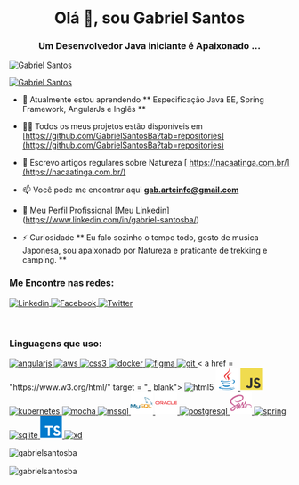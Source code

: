 <h1 align = "center"> Olá 👋, sou Gabriel Santos </h1>
<h3 align = "center"> Um Desenvolvedor Java iniciante é Apaixonado ... </h3>

<p align = "left"> <img src="https://komarev.com/ghpvc/?username=gabrielsantosba&label=Profile%20views&color=0e75b6&style=flat" alt="Gabriel Santos" /> </p>


<p align = "left"> <a href = "https : //github.com/ryo-ma/github-profile-trophy "> <img src="https://scontent.fval1-1.fna.fbcdn.net/v/t1.0-9/121458086_2169036856573187_1114973942487733685_o.jpg?_nc_cat=105&ccb=2&_nc_sid=09cbfe&_nc_ohc=N_3gYAy2Mn4AX_ueX64&_nc_ht=scontent.fval1-1.fna&oh=c6eda0a1110eb501f030f6e6f24743e5&oe=60325D87"alt =" Gabriel Santos"width = "20%" height = "25%"/>
</a> 
</p>
 


- 🌱 Atualmente estou aprendendo ** Especificação Java EE, Spring Framework, AngularJs e Inglês **

- 👨‍💻 Todos os meus projetos estão disponíveis em [https://github.com/GabrielSantosBa?tab=repositories](https://github.com/GabrielSantosBa?tab=repositories)

- 📝 Escrevo artigos regulares sobre Natureza [ https://nacaatinga.com.br/](https://nacaatinga.com.br/)

- 📫 Você pode me encontrar aqui **gab.arteinfo@gmail.com**

- 📄 Meu Perfil Profissional [Meu Linkedin] (https://www.linkedin.com/in/gabriel-santosba/)

- ⚡ Curiosidade ** Eu falo sozinho o tempo todo,  gosto de musica Japonesa, sou apaixonado por Natureza e praticante de trekking e camping. **



<h3 align = "left"> Me Encontre nas redes: </h3>

<p align = "left"> 
<a href="https://linkedin.com/in/gabriel-santosba" target="blank"> <img align = "center" src="https://cdn.onlinewebfonts.com/svg/img_43781.png"alt ="Linkedin "height="30"width="40"/> 
 </a> 
 <a href ="https://www.facebook.com/GabrielSantosWebDeveloper"target = "blank"> <img align = "center" src = "https://cdns.iconmonstr.com/wp-content/assets/preview/2017/240/iconmonstr-facebook-6.png" alt = "Facebook" height = "30"width ="40" /> 
 </a>
<a href ="https://twitter.com/Gabriel11780553/" target="_blank"> <img align = "center" src = "https://www.seekpng.com/png/small/351-3516255_png-file-svg-twitter-icon-white-square.png" alt = "Twitter" height = "30"width ="40" /> 
 </a> 
</p></br>
 
 
 
 
<h3 center =" left "> Linguagens que uso: </h3>
<p align = "left"> <a href="https://angular.io" target="_blank"> <img src = "https://angular.kr/assets/images/logos/angular/angular.png"alt =" angularjs "width =" 40 "height =" 40 "/> </a> <a href =" https://aws.amazon.com "target =" _ blank "> <img src ="https://upload.wikimedia.org/wikipedia/commons/thumb/5/5c/AWS_Simple_Icons_AWS_Cloud.svg/1024px-AWS_Simple_Icons_AWS_Cloud.svg.png"alt =" aws "width =" 40 "height =" 40 " /> </a> <a href="https://www.w3schools.com/css/" target="_blank"> <img src = "https://cdn.worldvectorlogo.com/logos/css3.svg"alt =" css3 "width =" 40 "height =" 40 "/> </a> <a href =" https: // www.docker.com/ "target =" _ blank "> <img src ="https://www.docker.com/sites/default/files/d8/2019-07/Moby-logo.png"alt =" docker "width =" 40 "height =" 40 "/> </a> <a href="https://www.figma.com/" target="_blank"> <img src ="https://upload.wikimedia.org/wikipedia/commons/3/33/Figma-logo.svg"alt =" figma "width =" 40 "height =" 40 "/> </a> <a href =" https://git-scm.com/ "target =" _ blank "> <img src = "https://www.vectorlogo.zone/logos/git-scm/git-scm-icon.svg" alt = "git" width = "40" height = "40" /> </a> < a href = "https://www.w3.org/html/" target = "_ blank"> <img src = "https://raw.githubusercontent.com/devicons/devicon/master/icons/html5/html5- original-wordmark.svg "alt =" html5 "width =" 40 "height =" 40 "/> </a> <a href="https://www.java.com" target="_blank"> <img src = "https://raw.githubusercontent.com/devicons/devicon/master/icons/java/java-original.svg" alt = "java" width = "40" height = "40" /> </a> <a href = "https: //developer.mozilla.org / en-US / docs / Web / JavaScript "target =" _ blank "> <img src =" https://raw.githubusercontent.com/devicons/devicon/master/icons/javascript/javascript-original.svg "alt = "javascript" width = "40" height = "40" /> </a> <a href="https://kubernetes.io" target="_blank"> <img src = "https://www.vectorlogo.zone/logos/kubernetes/kubernetes-icon.svg"alt =" kubernetes "width =" 40 "height =" 40 "/> </a> <a href ="https://mochajs.org"target = "_blank"> <img src = "https://www.vectorlogo.zone/logos/mochajs/mochajs-icon.svg" alt = "mocha" width = "40" height = "40" /> </a><a href="https://www.microsoft.com/en-us/sql-server" target="_blank"> <img src = "https://cdn.worldvectorlogo.com/logos/microsoft-sql-server.svg"alt =" mssql "width =" 40 "height =" 40 "/> </a> <a href="https://www.mysql.com/" target="_blank"> <img src = "https://raw.githubusercontent.com/devicons/devicon/master/icons/mysql/mysql-original-wordmark.svg" alt = "mysql" width = "40" height = "40" /> </ a > <a href="https://www.oracle.com/" target="_blank"> <img src = "https://raw.githubusercontent.com/devicons/devicon/master/icons/oracle/oracle-original.svg"alt =" oracle "width = "40" height = "40" /> </a> <a href="https://www.postgresql.org" target="_blank"> <img src = "https: //raw.githubusercontent.com/devcons/devicon/master/icons/postgresql/postgresql-original-wordmark.svg"alt =" postgresql "width =" 40 "height =" 40 "/> </a> <a href =" https://sass-lang.com"target =" _ blank "> <img src ="https://raw.githubusercontent.com/devicons/devicon/master/icons/sass/sass-original.svg"alt =" sass "width = "40" height = "40" /> </a> <a href="https://spring.io/" target="_blank"> <img src ="https://www.vectorlogo.zone/logos/springio/springio-icon.svg"alt =" spring "width =" 40 "height =" 40 "/> </a> <a href ="https://www.sqlite.org/"target = "_ blank"> <img src="https://www.vectorlogo.zone/logos/sqlite/sqlite-icon.svg" alt = "sqlite" width = "40" height = "40" /> </ a > <a href="https://www.typescriptlang.org/" target="_blank"> <img src="https://raw.githubusercontent.com/devicons/devicon/master/icons/typescript/typescript-original.svg"alt ="typescript "width =" 40 "height =" 40 "/> </a> <a href="https://www.adobe.com/products/xd.html"target ="_ blank "><img src="https://cdn.worldvectorlogo.com/logos/adobe-xd.svg" alt = "xd" width = "40" height = "40" /> </a> </p>

<p> <img align = "center" src = "https://github-readme-stats.vercel.app/api/top-langs?username=gabrielsantosba&show_icons=true&locale=en&layout=compact" alt = "gabrielsantosba" /> </p>

<p> <img align = "center" src = "https://github-readme-streak-stats.herokuapp.com/?user=gabrielsantosba&" alt = "gabrielsantosba" /> </p>



